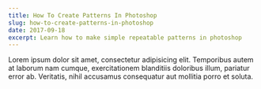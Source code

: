 ```yaml
---
title: How To Create Patterns In Photoshop
slug: how-to-create-patterns-in-photoshop
date: 2017-09-18
excerpt: Learn how to make simple repeatable patterns in photoshop
---
```


Lorem ipsum dolor sit amet, consectetur adipisicing elit. Temporibus autem at laborum nam cumque, exercitationem blanditiis doloribus illum, pariatur error ab. Veritatis, nihil accusamus consequatur aut mollitia porro et soluta.